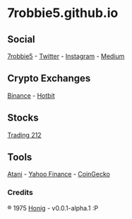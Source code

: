 # 7robbie5.github.io 
## Social
[7robbie5](https://7robbie5.github.io)  -  [Twitter](https://twitter.com/robhonig) - [Instagram](https://www.instagram.com/robbiehonig/) - [Medium](	https://medium.com/@honig.1975)
## Crypto Exchanges
[Binance](https://www.binance.com/en/register?ref=V8W85JLB)  -  [Hotbit](https://www.hotbit.io/register?ref=1344454)
## Stocks
[Trading 212](https://www.trading212.com/invite/Fg7r2Elz)
## Tools
[Atani](https://atani.com/) - [Yahoo Finance](https://finance.yahoo.com/) - [CoinGecko](https://www.coingecko.com/en)
### Credits
&reg; 1975 [Honig](http://www.robhonig.com) - v0.0.1-alpha.1 :P
